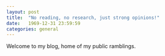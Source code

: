 ```yaml
---
layout: post
title:  "No reading, no research, just strong opinions!"
date:   1969-12-31 23:59:59
categories: general
---
```

<p>Welcome to my blog, home of my public ramblings.</p>

